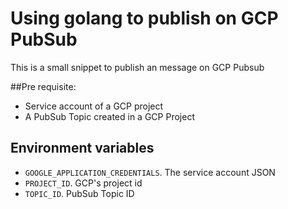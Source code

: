 # Using golang to publish on GCP PubSub

This is a small snippet to publish an message on GCP Pubsub



##Pre requisite:
- Service account of a GCP project
- A PubSub Topic created in a GCP Project

## Environment variables
- `GOOGLE_APPLICATION_CREDENTIALS`. The service account JSON
- `PROJECT_ID`. GCP's project id
- `TOPIC_ID`. PubSub Topic ID
